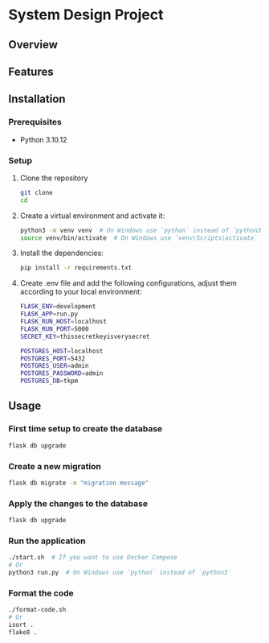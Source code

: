 # System Design Project

## Overview


## Features


## Installation
### Prerequisites
- Python 3.10.12

### Setup
1. Clone the repository
    ```bash
    git clone 
    cd 
    ```
2. Create a virtual environment and activate it:
    ```bash
    python3 -m venv venv  # On Windows use `python` instead of `python3`
    source venv/bin/activate  # On Windows use `venv\Scripts\activate`
    ```
3. Install the dependencies:
    ```bash
    pip install -r requirements.txt
    ```
4. Create .env file and add the following configurations, adjust them according to your local environment:
    ```bash
   FLASK_ENV=development
   FLASK_APP=run.py
   FLASK_RUN_HOST=localhost
   FLASK_RUN_PORT=5000
   SECRET_KEY=thissecretkeyisverysecret
   
   POSTGRES_HOST=localhost
   POSTGRES_PORT=5432
   POSTGRES_USER=admin
   POSTGRES_PASSWORD=admin
   POSTGRES_DB=tkpm
    ```
## Usage
### First time setup to create the database
```bash
flask db upgrade
```
### Create a new migration
```bash
flask db migrate -m "migration message"
```
### Apply the changes to the database
```bash
flask db upgrade
```
### Run the application
```bash
./start.sh  # If you want to use Docker Compose
# Or 
python3 run.py  # On Windows use `python` instead of `python3`
```
### Format the code
```bash
./format-code.sh
# Or 
isort .
flake8 .
```
